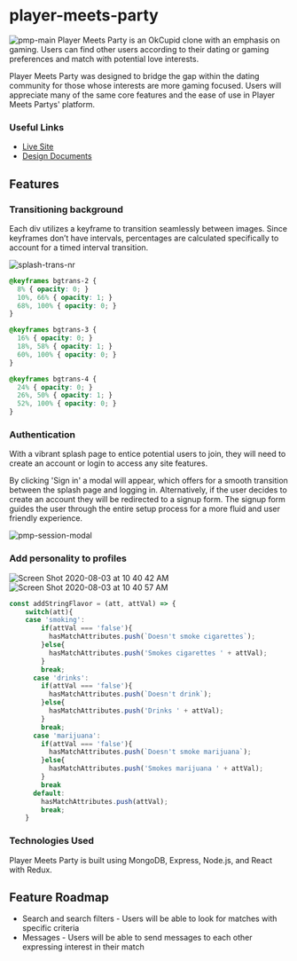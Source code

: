 # player-meets-party
![pmp-main](https://user-images.githubusercontent.com/52799217/83064345-79b74500-a016-11ea-80e7-abd14458a15f.png)
Player Meets Party is an OkCupid clone with an emphasis on gaming. Users can find other users according to their dating or gaming preferences and match with potential love interests.

Player Meets Party was designed to bridge the gap within the dating community for those whose interests are more gaming focused. Users will appreciate many of the same core features and the ease of use in Player Meets Partys' platform.

### Useful Links
- [Live Site](https://player-meets-party.herokuapp.com/)
- [Design Documents](https://github.com/misheMatcha/player-meets-party/wiki)

## Features
### Transitioning background
Each div utilizes a keyframe to transition seamlessly between images. Since keyframes don’t have intervals, percentages are calculated specifically to account for a timed interval transition.

![splash-trans-nr](https://user-images.githubusercontent.com/52799217/83064010-f138a480-a015-11ea-84e9-9a125a50741f.gif)

```css
@keyframes bgtrans-2 {
  8% { opacity: 0; }
  10%, 66% { opacity: 1; }
  68%, 100% { opacity: 0; }
}

@keyframes bgtrans-3 {
  16% { opacity: 0; }
  18%, 58% { opacity: 1; }
  60%, 100% { opacity: 0; }
}

@keyframes bgtrans-4 {
  24% { opacity: 0; }
  26%, 50% { opacity: 1; }
  52%, 100% { opacity: 0; }
}
```

### Authentication
With a vibrant splash page to entice potential users to join, they will need to create an account or login to access any site features.

By clicking 'Sign in' a modal will appear, which offers for a smooth transition between the splash page and logging in. Alternatively, if the user decides to create an account they will be redirected to a signup form. The signup form guides the user through the entire setup process for a more fluid and user friendly experience.

![pmp-session-modal](https://user-images.githubusercontent.com/52799217/83065518-78871780-a018-11ea-9fd4-bc35414752a2.gif)

### Add personality to profiles


![Screen Shot 2020-08-03 at 10 40 42 AM](https://user-images.githubusercontent.com/52799217/89210902-c9197480-d575-11ea-9a1a-24e000931b04.png)
![Screen Shot 2020-08-03 at 10 40 57 AM](https://user-images.githubusercontent.com/52799217/89210970-e77f7000-d575-11ea-903c-6782a6de183d.png)

```javascript
const addStringFlavor = (att, attVal) => {
    switch(att){
    case 'smoking':
        if(attVal === 'false'){
          hasMatchAttributes.push(`Doesn't smoke cigarettes`);
        }else{
          hasMatchAttributes.push('Smokes cigarettes ' + attVal);
        }
        break;
      case 'drinks':
        if(attVal === 'false'){
          hasMatchAttributes.push(`Doesn't drink`);
        }else{
          hasMatchAttributes.push('Drinks ' + attVal);
        }
        break;
      case 'marijuana':
        if(attVal === 'false'){
          hasMatchAttributes.push(`Doesn't smoke marijuana`);
        }else{
          hasMatchAttributes.push('Smokes marijuana ' + attVal);
        }
        break
      default:
        hasMatchAttributes.push(attVal);
        break;
    }
```

### Technologies Used
Player Meets Party is built using MongoDB, Express, Node.js, and React with Redux.

## Feature Roadmap
- Search and search filters - Users will be able to look for matches with specific criteria
- Messages - Users will be able to send messages to each other expressing interest in their match
